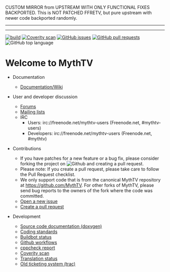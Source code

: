 CUSTOM MIRROR from UPSTREAM WITH ONLY FUNCTIONAL FIXES BACKPORTED. This is NOT PATCHED FFRETV, but pure upstream with newer code backported randomly.
***


***










[![build](https://github.com/MythTV/mythtv/workflows/master/badge.svg)](https://github.com/MythTV/mythtv/actions)
[![Coverity scan](https://scan.coverity.com/projects/153/badge.svg)](https://scan.coverity.com/projects/mythtv)
[![GitHub issues](https://img.shields.io/github/issues/MythTV/mythtv)](https://github.com/MythTV/mythtv/issues)
[![GitHub pull requests](https://img.shields.io/github/issues-pr/MythTV/mythtv)](https://github.com/MythTV/mythtv/pulls)
![GitHub top language](https://img.shields.io/github/languages/top/MythTV/mythtv)


# Welcome to MythTV

* Documentation
   * [Documentation/Wiki](https://www.mythtv.org/wiki)

* User and developer discussion
   * [Forums](https://forum.mythtv.org)
   * [Mailing lists](https://lists.mythtv.org/mailman/listinfo)
   * IRC
      * Users: irc://freenode.net/mythtv-users (Freenode.net, #mythtv-users)
      * Developers: irc://freenode.net/mythtv-users (Freenode.net, #mythtv)

* Contributions
   * If you have patches for a new feature or a bug fix, please consider forking the project on ![Github](https://github.com/MythTV/mythtv) and creating a pull request.
   * Please note: If you create a pull request, please take care to follow the Pull Request checklist.
   * We only support code that is from the canonical MythTV repository at https://github.com/MythTV. For other forks of MythTV, please send bug reports to the owners of the fork where the code was committed.
   * [Open a new issue](https://github.com/MythTV/mythtv/issues/new/choose)
   * [Create a pull request](https://github.com/MythTV/mythtv/compare)

* Development
   * [Source code documentation (doxygen)](https://code.mythtv.org/doxygen)
   * [Coding standards](http://www.mythtv.org/wiki/Coding_Standards)
   * [Buildbot status](https://code.mythtv.org/buildbot)
   * [Github workflows](https://github.com/MythTV/mythtv/actions)
   * [cppcheck report](https://code.mythtv.org/cppcheck)
   * [Coverity scan](https://scan.coverity.com/projects/mythtv)
   * [Translation status](http://www.insidethex.co.uk/mythtv/translation-status/master)
   * [Old ticketing system (trac)](https://code.mythtv.org/trac)
